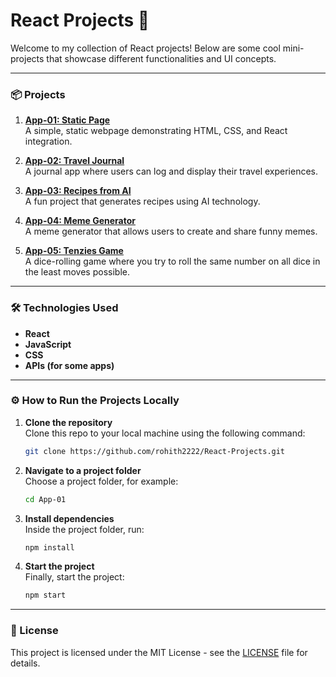 # React Projects 🚀

Welcome to my collection of React projects! Below are some cool mini-projects that showcase different functionalities and UI concepts.

---

### 📦 Projects

1. **[App-01: Static Page](#)**  
   A simple, static webpage demonstrating HTML, CSS, and React integration.

2. **[App-02: Travel Journal](#)**  
   A journal app where users can log and display their travel experiences.

3. **[App-03: Recipes from AI](#)**  
   A fun project that generates recipes using AI technology.

4. **[App-04: Meme Generator](#)**  
   A meme generator that allows users to create and share funny memes.

5. **[App-05: Tenzies Game](#)**  
   A dice-rolling game where you try to roll the same number on all dice in the least moves possible.

---

### 🛠️ Technologies Used
- **React**
- **JavaScript**
- **CSS**
- **APIs (for some apps)**

---

### ⚙️ How to Run the Projects Locally

1. **Clone the repository**  
   Clone this repo to your local machine using the following command:
   ```sh
   git clone https://github.com/rohith2222/React-Projects.git
   ```

2. **Navigate to a project folder**  
   Choose a project folder, for example:
   ```sh
   cd App-01
   ```

3. **Install dependencies**  
   Inside the project folder, run:
   ```sh
   npm install
   ```

4. **Start the project**  
   Finally, start the project:
   ```sh
   npm start
   ```

---

### 📝 License

This project is licensed under the MIT License - see the [LICENSE](LICENSE) file for details.

